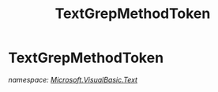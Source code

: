 ﻿---
title: TextGrepMethodToken
---

# TextGrepMethodToken
_namespace: [Microsoft.VisualBasic.Text](N-Microsoft.VisualBasic.Text.html)_






